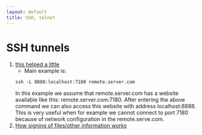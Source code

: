 ```yaml
---
layout: default
title: SSH, telnet
---
```



# SSH tunnels

1. [this helped a little]( http://www.augustcouncil.com/~tgibson/tutorial/tunneling_tutorial.html)
    + Main example is:
    ~~~
    ssh -L 8888:localhost:7180 remote.server.com
    ~~~
    In this example we assume that remote.server.com has a website available like this: remote.server.com:7180. After entering the above command we can also access this website with address localhost:8888. This is very useful when for example we cannot connect to port 7180 because of network configuration in the remote.serve.com.
2. [How signing of files/other information works](https://www.globalsign.com/en/blog/how-do-digital-signatures-work/)
